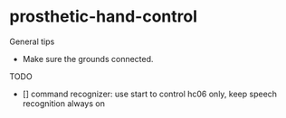 # prosthetic-hand-control

General tips
- Make sure the grounds connected.
 
TODO
- [] command recognizer: use start to control hc06 only, keep speech recognition always on